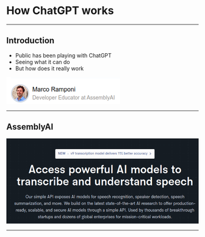 # How ChatGPT works

---

## Introduction

* Public has been playing with ChatGPT
* Seeing what it can do
* But how does it really work

![](../images/02-romponi.png)

---

## AssemblyAI

![](../images/03-assemblyai.png)

---



